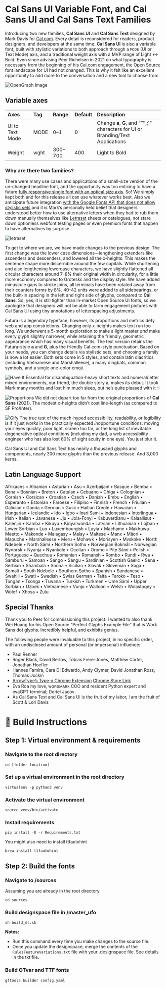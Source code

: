 # Cal Sans UI Variable Font, and Cal Sans UI and Cal Sans Text Families

Introducing two new families, **Cal Sans UI** and **Cal Sans Text** designed by Mark Davis for [Cal.com](https://refer.cal.com/davis). Every detail is reconsidered for readers, product designers, and developers at the same time. **Cal Sans UI** is also a variable font, built with stylistic variations to both approach through a `MODE` (UI or Text Mode) axis, and a traditional weight axis with a MVP range of Light ↔ Bold. Even since advising Peer Richelsen in 2021 on what typography is necessary from the beginning of his Cal.com engagement, the Open Source font landscape for UI had not changed. This is why it felt like an excellent opportunity to add more to the conversation and a new tool to choose from.

![OpenGraph Image](documentation/images/1_opengraph.png)

## Variable axes

| Axes            | Tag  | Range   | Default | Description                                                                       |
| :-------------- | :--- | :------ | :------ | :-------------------------------------------------------------------------------- |
| UI to Text Mode | MODE | 0–1     | 0       | Change **a**, **G**, and “”‘’,;'" characters for UI or Branding/Text Applications | 
| Weight          | wght | 300–700 | 400     | Light to Bold                                                                     |

### Why are there two families?
There were many use cases and applications of a small-size version of the un-changed headline font, and the opportunity was too enticing to have a future [fully responsive single font with an optical size axis](https://www.reddit.com/r/typography/comments/1lhs7j5/cal_sans_but_with_a_size_axisopen_source_and/). So! We simply kept both and for this release all can use whatever works best. Also we anticipate future integration [with the Google Fonts API that does not allow stylistic sets](https://x.com/MarkFonts/status/1968066680762012039) and it is Mark’s personally held belief that designers understood better how to use alternative letters when they had to rub them down manually themselves like [Letraset](https://www.eyemagazine.com/feature/article/rub-down-revolution) sheets or catalogues, not stare down optionless webfont testing pages or even premium fonts that happen to have alternatives by surprise.

![letraset](documentation/images/2_aggb_letraset.png)

To get to where we are, we have made changes to the previous design. The first change was the lower case dimensions—lengthening extenders like ascenders and descenders, and lowered all the x-heights. This makes the sentence shape more discernible around the few capitals. While shortening and also lengthening lowercase characters, we have slightly flattened all circular characters around 7–8% their original width in circularity, for a little more economy compared to Grotesks and the display style. We have added minuscule gaps to stroke joins, all terminals have been rotated away from their counters forms by 8%. 40–42 units were added to all sidebearings, or the built-in spacing in the left and right side of glyphs, compared to **Cal Sans**. So, yes, it is still tighter than in-market Open Source UI fonts, so we apologize that designers will not be able to farm engagement pictures with Cal Sans UI using tiny annotations of letterspacing adjustments.

Futura is a legendary typeface; however, its proportions and metrics defy web and app constrictions. Changing only x-heights makes text run too long. We underwent a 5-month exploration to make a light master *and* make every glyph slightly narrower, while retaining the friendly, geometric appearance which has many visual benefits. The text version retains the Futura-style **a** and **G**, plus the friendly Cal.com-style punctuation. Based on your needs, you can change details via stylistic sets, and choosing a family is now a lot easier. Both sets come in 5 styles, and contain latin diacritics (including Vietnamese and Marshalleese), a many dingbats, common symbols, and a single one-color emoji.

![Have It](documentation/images/2_haveit.png)
Essential for disambiguation-heavy short texts and numeral/letter mixed environments, our friend, the double story a, makes its debut. It took Mark many months and lost him much sleep, but he’s quite pleased with it ✨

![Proportions](documentation/images/3_proportions.png)
We did not depart too far from the original proportions of **Cal Sans** (2021). The modest x-heights didn’t cost line-length (as compared to SF Pro/Inter).

![Gify](documentation/images/4_geometry.gif)
The true test of the much-hyped accessibility, readability, or legibility is if it just *works* in the practically expected *in*opportune conditions: moving your eyes quickly, poor light, screen too far, or the long list of inevitable degenerative optical conditions (including my dad, a web accessibility engineer who has also lost 60% of sight acuity in one eye). You just blur it.

Cal Sans UI and Cal Sans Text has nearly a thousand glyphs and components, nearly 300 more glyphs than the previous release. And 3,000 kerns.

## Latin Language Support
Afrikaans • Albanian • Asturian • Asu • Azerbaijani • Basque • Bemba • Bena • Bosnian • Breton • Catalan • Cebuano • Chiga • Colognian • Cornish • Corsican • Croatian • Czech • Danish • Embu • English • Esperanto • Estonian • Faroese • Filipino • Finnish • French • Friulian • Galician • Ganda • German • Gusii • Haitian Creole • Hawaiian • Hungarian • Icelandic • Ido • Igbo • Inari Sami • Indonesian • Interlingua • Irish • Italian • Javanese • Jju • Jola-Fonyi • Kabuverdianu • Kalaallisut • Kalenjin • Kamba • Kikuyu • Kinyarwanda • Latvian • Lithuanian • Lojban • Lower Sorbian • Luo • Luxembourgish • Luyia • Machame • Makhuwa-Meetto • Makonde • Malagasy • Malay • Maltese • Manx • Māori • Mapuche • Marshalleese • Meru • Mohawk • Morisyen • Mvskoke • North Ndebele • North Sámi • Northern Sotho • Norwegian Bokmål • Norwegian Nynorsk • Nyanja • Nyankole • Occitan • Oromo • Pite Sámi • Polish • Portuguese • Quechua • Romanian • Romansh • Rombo • Rundi • Rwa • Samburu • Samoan • Sango • Sangu • Sardinian • Scottish Gaelic • Sena • Serbian • Shambala • Shona • Sicilian • Slovak • Slovenian • Soga • Somali • South Ndebele • Southern Sotho • Spanish • Sundanese • Swahili • Swati • Swedish • Swiss German • Taita • Taroko • Teso • Tongan • Tsonga • Tswana • Turkish • Turkmen • Ume Sámi • Upper Sorbian • Uzbek • Vietnamese • Vunjo • Walloon • Welsh • Wolastoqey • Wolof • Xhosa • Zulu

## Special Thanks

Thank you to Peer for commissioning this project. I wanted to also thank Wei Huang for his Open Source “Perfect Glyphs Example File” that is Work Sans dot glyphs. Incredibly helpful, and exhibits genius.

The following people were invaluable to this project, in no specific order, with an undisclosed amount of personal (or impersonal) influence:

- Paul Renner
- Roger Black, David Berlow, Tobias Frere-Jones, Matthew Carter, Jonathan Hoefler
- Hannes Famira, Cara Di Edwardo, Andy Clymer, David Jonathan Ross, Thomas Jockin
- [ArrowType’s Type-x Chrome Extension](github.com/arrowtype/type-x) [Chrome Store Link](https://chromewebstore.google.com/detail/type-x/paelebbajjhdmomglaffoachiepobeag)
- Eva Roa my love, ᴡᴏʀᴅᴍᴀʀᴋ COO and resident Python expert and evaGPT terminal; Doriel Jacov
- As Cal Sans Text and Cal Sans UI is the fruit of my labor, I am the fruit of Scott & Lori Davis


# 🧰 Build Instructions

## Step 1: Virtual environment & requirements

### Navigate to the root directory
```
cd [folder location]
```

### Set up a virtual environment in the root directory

```
virtualenv -p python3 venv
```

### Activate the virtual environment

```
source venv/bin/activate
```

### Install requirements

```
pip install -U -r Requirements.txt
```

You might also need to install ttfautohint

```
brew install ttfautohint
```



## Step 2: Build the fonts


### Navigate to /sources
Assuming you are already in the root directory

```
cd sources
```

<!-- **Note:** The alternative Text glyphs are produced using stylistic sets in the source file. If you want to include new glyphs for Text Mode, please ensure to generate them at position `[0,5<MODE<1]` in the Text to UI Mode axis. -->


### Build designspace file in /master_ufo

```
sh build_ds.sh
```

**Notes:** 

- Run this command every time you make changes to the source file.
- Once you update the designspace, merge the contents of the `RulesFeatureVariations.txt` file with your .designspace file. See details in the txt file.

### Build OTvar and TTF fonts

```
gftools builder config.yaml
```

<!-- ### Build static TTF fonts

```
sh build-statics.sh
``` -->
